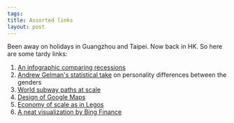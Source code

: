 ```yaml
--- 
tags: 
title: Assorted links
layout: post
---
```

Been away on holidays in Guangzhou and Taipei. Now back in HK. So here are
some tardy links:

1. [An infographic comparing recessions](http://andrewgelman.com/wp-content/uploads/2011/12/recession_timeline_graphic.jpg)
2. [Andrew Gelman's statistical take](http://andrewgelman.com/2012/01/controversy-about-average-personality-differences-between-men-and-women/) on personality differences between the genders
3. [World subway paths at scale](http://flowingdata.com/2012/01/13/world-subway-paths-at-scale/)
4. [Design of Google Maps](http://flowingdata.com/2012/01/10/designing-google-maps/)
5. [Economy of scale as in Legos](http://flowingdata.com/2012/01/12/lego-mathematics-and-growing-complexity-in-networks/)
6. [A neat visualization by Bing Finance](http://datamining.typepad.com/data_mining/2012/01/bing-visualizes-corporate-diversity.html?utm_source=feedburner&utm_medium=feed&utm_campaign=Feed%3A+DataMining+%28Data+Mining%29)

